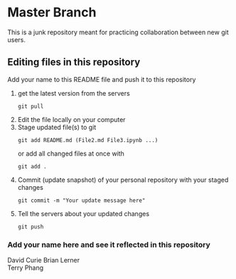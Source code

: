 # Master Branch

This is a junk repository meant for practicing collaboration between new git users.

## Editing files in this repository

Add your name to this README file and push it to this repository

1. get the latest version from the servers
    ```
    git pull
    ```
2. Edit the file locally on your computer
3. Stage updated file(s) to git
    ```
    git add README.md (File2.md File3.ipynb ...)
    ```
    or add all changed files at once with
    ```
    git add .
    ```
4. Commit (update snapshot) of your personal repository with your staged changes
    ```
    git commit -m "Your update message here"
    ```
5. Tell the servers about your updated changes
    ```
    git push
    ```

### Add your name here and see it reflected in this repository

David Curie
Brian Lerner  
Terry Phang  

